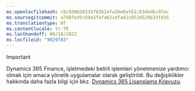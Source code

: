 ```yaml
---
ms.openlocfilehash: c8c930b58335f03b2efa3be0af61c83dedbc97ec
ms.sourcegitcommit: a798fed5c59e3fefa62cdfa42c852d529b33fd35
ms.translationtype: HT
ms.contentlocale: tr-TR
ms.lasthandoff: 06/18/2022
ms.locfileid: "9029783"
---
```

> [!IMPORTANT]
> Dynamics 365 Finance, işletmedeki belirli işlemleri yönetmenize yardımcı olmak için amaca yönelik uygulamalar olarak geliştirildi. Bu değişiklikler hakkında daha fazla bilgi için bkz. [Dynamics 365 Lisanslama Kılavuzu](https://mbs.microsoft.com/Files/public/365/Dynamics365LicensingGuide.pdf).
 
